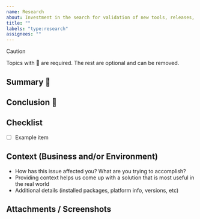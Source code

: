 ```yaml
---
name: Research
about: Investment in the search for validation of new tools, releases, design patterns, etc.
title: ""
labels: "type:research"
assignees: ""
---
```


> [!CAUTION]
> Topics with :red_circle: are required. The rest are optional and can be removed.

## Summary :red_circle:

## Conclusion :red_circle:

## Checklist

- [ ] Example item

## Context (Business and/or Environment)

- How has this issue affected you? What are you trying to accomplish?
- Providing context helps us come up with a solution that is most useful in the real world
- Additional details (installed packages, platform info, versions, etc)

## Attachments / Screenshots
